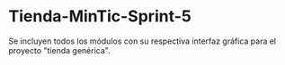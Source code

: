# Tienda-MinTic-Sprint-5
Se incluyen todos los módulos con su respectiva interfaz gráfica para el proyecto "tienda genérica". 
